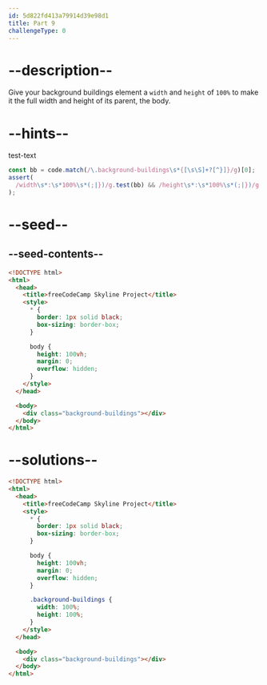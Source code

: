 ```yaml
---
id: 5d822fd413a79914d39e98d1
title: Part 9
challengeType: 0
---
```


# --description--

Give your background buildings element a `width` and `height` of `100%` to make it the full width and height of its parent, the body.

# --hints--

test-text

```js
const bb = code.match(/\.background-buildings\s*{[\s\S]+?[^}]}/g)[0];
assert(
  /width\s*:\s*100%\s*(;|})/g.test(bb) && /height\s*:\s*100%\s*(;|})/g.test(bb)
);
```

# --seed--

## --seed-contents--

```html
<!DOCTYPE html>
<html>    
  <head>
    <title>freeCodeCamp Skyline Project</title>
    <style>
      * {
        border: 1px solid black;
        box-sizing: border-box;
      }

      body {
        height: 100vh;
        margin: 0;
        overflow: hidden;
      }
    </style>
  </head>

  <body>
    <div class="background-buildings"></div>
  </body>
</html>
```

# --solutions--

```html
<!DOCTYPE html>
<html>    
  <head>
    <title>freeCodeCamp Skyline Project</title>
    <style>
      * {
        border: 1px solid black;
        box-sizing: border-box;
      }

      body {
        height: 100vh;
        margin: 0;
        overflow: hidden;
      }

      .background-buildings {
        width: 100%;
        height: 100%;
      }
    </style>
  </head>

  <body>
    <div class="background-buildings"></div>
  </body>
</html>
```